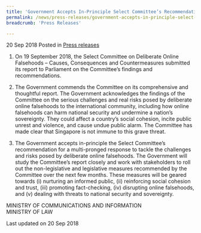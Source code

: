 ```yaml
---
title: 'Government Accepts In-Principle Select Committee’s Recommendation For Multi-Pronged Response To Tackle Deliberate Online Falsehoods'
permalink: /news/press-releases/government-accepts-in-principle-select-committee-recommendation-for-multi-pronged-response-to-tackle-deliberate-online-falsehoods/
breadcrumb: 'Press Releases'

---
```




20 Sep 2018 Posted in [Press releases](/news/press-releases)

1. On 19 September 2018, the Select Committee on Deliberate Online Falsehoods – Causes, Consequences and Countermeasures submitted its report to Parliament on the Committee’s findings and recommendations.

2. The Government commends the Committee on its comprehensive and thoughtful report. The Government acknowledges the findings of the Committee on the serious challenges and real risks posed by deliberate online falsehoods to the international community, including how online falsehoods can harm national security and undermine a nation’s sovereignty. They could affect a country’s social cohesion, incite public unrest and violence, and cause undue public alarm. The Committee has made clear that Singapore is not immune to this grave threat.

3. The Government accepts in-principle the Select Committee’s recommendation for a multi-pronged response to tackle the challenges and risks posed by deliberate online falsehoods. The Government will study the Committee’s report closely and work with stakeholders to roll out the non-legislative and legislative measures recommended by the Committee over the next few months. These measures will be geared towards (i) nurturing an informed public, (ii) reinforcing social cohesion and trust, (iii) promoting fact-checking, (iv) disrupting online falsehoods, and (v) dealing with threats to national security and sovereignty.

 
MINISTRY OF COMMUNICATIONS AND INFORMATION  
MINISTRY OF LAW

<p class="right-side-updated">Last updated on 20 Sep 2018</p> 
